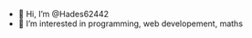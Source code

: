 - 👋 Hi, I’m @Hades62442
- 👀 I’m interested in programming, web developement, maths

<!---
Hades62442/Hades62442 is a ✨ special ✨ repository because its `README.md` (this file) appears on your GitHub profile.
You can click the Preview link to take a look at your changes.
--->
